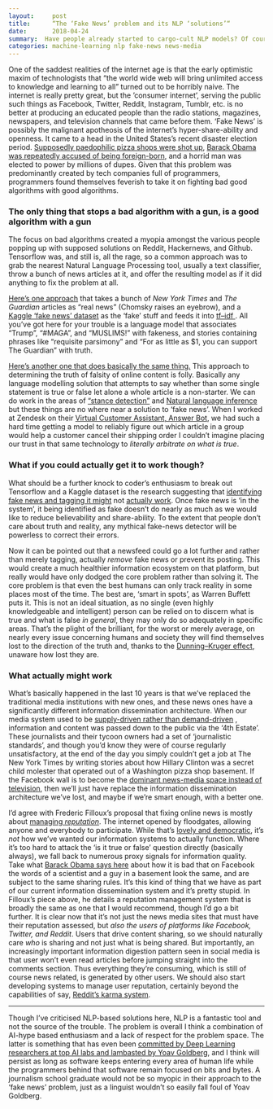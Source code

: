 ```yaml
---
layout:     post
title:      “The ‘Fake News’ problem and its NLP ‘solutions’“
date:       2018-04-24
summary:  Have people already started to cargo-cult NLP models? Of course they have.
categories: machine-learning nlp fake-news news-media
---
```


One of the saddest realities of the internet age is that the early optimistic maxim of technologists that “the world wide web will bring unlimited access to knowledge and learning to all” turned out to be horribly naive. The internet is really pretty great, but the ’consumer internet’, serving the public such things as Facebook, Twitter, Reddit, Instagram, Tumblr, etc. is no better at producing an educated people than the radio stations, magazines, newspapers, and television channels that came before them.
‘Fake News’  is possibly the malignant apotheosis of the internet’s hyper-share-ability and openness. It came to a head in the United States’s recent disaster election period. [Supposedly paedophilic pizza shops were shot up](https://en.wikipedia.org/wiki/Pizzagate_conspiracy_theory), [Barack Obama was repeatedly accused of being foreign-born](https://en.wikipedia.org/wiki/Barack_Obama_citizenship_conspiracy_theories), and a horrid man was elected to power by millions of dupes. Given that this problem was predominantly created by tech companies full of programmers, programmers found themselves feverish to take it on fighting bad good algorithms with good algorithms.

### The only thing that stops a bad algorithm with a gun, is a good algorithm with a gun

The focus on bad algorithms created a myopia amongst the various people popping up with supposed solutions on Reddit, Hackernews, and Github. Tensorflow was, and still is, all the rage, so a common approach was to grab the nearest Natural Language Processing tool, usually a text classifier, throw a bunch of news articles at it, and offer the resulting model as if it did anything to fix the problem at all.

[Here’s  one approach](https://github.com/genyunus/Detecting_Fake_News/blob/master/Modeling_and_Grid_Search/Combing%20the%20datasets%20and%20Modeling.ipynb) that takes a bunch of *New York Times*  and *The Guardian* articles as “real news” (Chomsky raises an eyebrow), and a [Kaggle ‘fake news’ dataset](https://www.kaggle.com/mrisdal/fake-news) as the ‘fake’ stuff and feeds it into [tf–idf ](https://en.wikipedia.org/wiki/Tf%E2%80%93idf). All you’ve got here for your trouble is a language model that associates “Trump”,  “#MAGA”, and “MUSLIMS!” with fakeness, and stories containing phrases like “requisite parsimony” and “For as little as $1, you can support The Guardian” with truth.

[Here’s another one that does basically the same thing.](https://github.com/aldengolab/fake-news-detection) This approach to determining the truth of falsity of online content is folly. Basically any language modelling solution that attempts to say whether than some single statement is true or false let alone a whole article is a non-starter. We can do work in the areas of [“stance detection”](http://www.fakenewschallenge.org/) and [Natural language inference](https://dl.acm.org/citation.cfm?id=1751277) but these things are no where near a solution to ‘fake news’. When I worked at Zendesk on their [Virtual Customer Assistant, Answer Bot](https://www.zendesk.com/answer-bot/), we had such a hard time getting a model to reliably figure out which article in a group would help a customer cancel their shipping order I couldn’t imagine placing our trust in that same technology to *literally arbitrate on what is true*.

### What if you could actually get it to work though?

What should be a further knock to coder’s enthusiasm to break out Tensorflow and a Kaggle dataset is the research suggesting that [identifying fake news and tagging it might](https://www.politico.com/story/2017/09/11/facebook-fake-news-fact-checks-242567)  not [actually work](https://papers.ssrn.com/sol3/papers.cfm?abstract_id=3035384). Once fake news is ‘in the system’, it being identified as fake doesn’t do nearly as much as we would like to reduce believability and share-ability. To the extent that people don’t care about truth and reality, any mythical fake-news detector will be powerless to correct their errors.

Now it can be pointed out that a newsfeed could go a lot further and rather than merely tagging, actually *remove* fake news or prevent its posting. This would create a much healthier information ecosystem on that platform, but really would have only dodged the core problem rather than solving it. The core problem is that even the best humans can only track reality in some places most of the time. The best are, ‘smart in spots’, as Warren Buffett puts it. This is not an ideal situation, as no single (even highly knowledgeable and intelligent) person can be relied on to discern what is true and what is false *in general*, they may only do so adequately in specific areas. That’s the plight of the brilliant, for the worst or merely average, on nearly every issue concerning humans and society they will find themselves lost to the direction of the truth and, thanks to the [Dunning–Kruger effect](https://en.wikipedia.org/wiki/Dunning%E2%80%93Kruger_effect), unaware how lost they are.

### What actually might work

What’s basically happened in the last 10 years is that we’ve replaced the traditional media institutions with new ones, and these news ones have a significantly different information dissemination architecture. When our media system used to be [supply-driven rather than demand-driven](https://stratechery.com/2015/aggregation-theory/) , information and content was passed down to the public via the ‘4th Estate’. These journalists and their tycoon owners had a set of ‘journalistic standards’, and though you’d know they were of course regularly unsatisfactory, at the end of the day you simply couldn’t get a job at The New York Times by writing stories about how Hillary Clinton was a secret child molester that operated out of  a Washington pizza shop basement. If the Facebook wall is to become the [dominant news-media space instead of television](http://www.slate.com/articles/technology/technology/2016/12/how_many_people_really_get_their_news_from_facebook.html), then we’ll just have replace the information dissemination architecture we’ve lost, and maybe if we’re smart enough, with a better one.

I’d agree with Frederic Filloux’s proposal that fixing online news is mostly about [managing *reputation*](https://mondaynote.com/quality-for-news-is-mostly-about-solving-the-reputation-issue-fdebd0dcc9e2). The internet opened by floodgates, allowing anyone and everybody to participate. While that’s [lovely and democratic](https://frinkiac.com/meme/S06E14/865046.jpg?b64lines=IEknVkUgU0FJRCBJVCBCRUZPUkUsIEFORAogSSdMTCBTQVkgSVQgQUdBSU46CiBERU1PQ1JBQ1kgU0lNUExZIERPRVNOJ1QKIFdPUksu), it’s *not* how we’ve wanted our information systems to actually function. Where it’s too hard to attack the ‘is it true or false’ question directly (basically always), we fall back to numerous proxy signals for information quality. Take what [Barack Obama says here](https://youtu.be/xXH5agV7skw?t=15m14s) about how it is bad that on Facebook the words of a scientist and a guy in a basement look the same, and are subject to the same sharing rules. It’s this kind of thing that we have as part of our current information dissemination system and it’s pretty stupid. In Filloux’s piece above, he details a reputation management system that is broadly the same as one that I would recommend, though I’d go a bit further. It is clear now that it’s not just the news media sites that must have their reputation assessed, but *also the users of platforms like Facebook, Twitter, and Reddit*. Users that drive content sharing, so we should naturally care *who* is sharing and not just what is being shared. But importantly, an increasingly important information digestion pattern seen in social media is that user won’t even read articles before jumping straight into the comments section. Thus everything they’re consuming, which is still of course news related, is generated by other users. We should also start developing systems to manage user reputation, certainly beyond the capabilities of say, [Reddit’s karma system](https://www.quora.com/What-is-Reddit-karma-and-how-do-people-benefit-from-having-more-Reddit-karma).

----

Though I’ve criticised NLP-based solutions here, NLP is a fantastic tool and not the source of the trouble. The problem is overall I think a combination of AI-hype based enthusiasm and a lack of respect for the problem space. The latter is something that has even been [committed by Deep Learning researchers at top AI labs and lambasted by Yoav Goldberg](https://medium.com/@yoav.goldberg/an-adversarial-review-of-adversarial-generation-of-natural-language-409ac3378bd7), and I think will persist as long as software keeps entering every area of human life while the programmers behind that software remain focused on bits and bytes. A journalism school graduate would not be so myopic in their approach to the ‘fake news’ problem, just as a linguist wouldn’t so easily fall foul of Yoav Goldberg.
